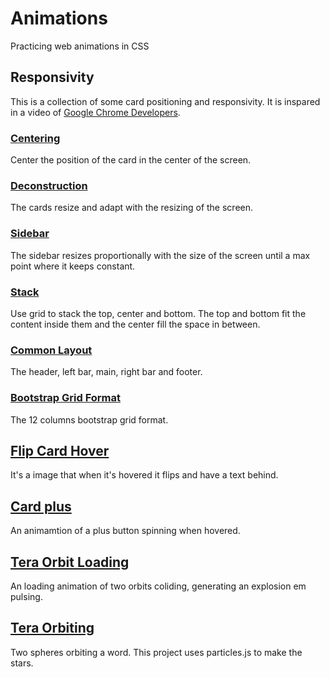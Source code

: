 # Animations
Practicing web animations in CSS

## Responsivity
This is a collection of some card positioning and responsivity. It is inspared in a video of [Google Chrome Developers](https://www.youtube.com/watch?v=qm0IfG1GyZU).

### [Centering](https://erick-oliveira-et.github.io/Animations/projects/responsivity/centering/centering.html)
Center the position of the card in the center of the screen.

### [Deconstruction](https://erick-oliveira-et.github.io/Animations/projects/responsivity/deconstruction/deconstruction.html)
The cards resize and adapt with the resizing of the screen.

### [Sidebar](https://erick-oliveira-et.github.io/Animations/projects/responsivity/sidebar/sidebar.html)
The sidebar resizes proportionally with the size of the screen until a max point where it keeps constant. 

### [Stack](https://erick-oliveira-et.github.io/Animations/projects/responsivity/stack/stack.html)
Use grid to stack the top, center and bottom. The top and bottom fit the content inside them and the center fill the space in between.

### [Common Layout](https://erick-oliveira-et.github.io/Animations/projects/responsivity/common_layout/common-layout.html)
The header, left bar, main, right bar and footer.

### [Bootstrap Grid Format](https://erick-oliveira-et.github.io/Animations/projects/responsivity/b-grid/b-grid.html)
The 12 columns bootstrap grid format.

## [Flip Card Hover](https://erick-oliveira-et.github.io/Animations/projects/flip-card-hover/flip-card-hover.html)
It's a image that when it's hovered it flips and have a text behind.

## [Card plus](https://erick-oliveira-et.github.io/Animations/projects/card-plus/card-plus.html)
An animamtion of a plus button spinning when hovered.

## [Tera Orbit Loading](https://erick-oliveira-et.github.io/Animations/projects/tera-orbit-loading/tera-orbit-loading.html)
An loading animation of two orbits coliding, generating an explosion em pulsing. 

## [Tera Orbiting](https://erick-oliveira-et.github.io/Animations/projects/tera-orbit-spheres/tera-orbit-spheres.html)
Two spheres orbiting a word. This project uses particles.js to make the stars.


